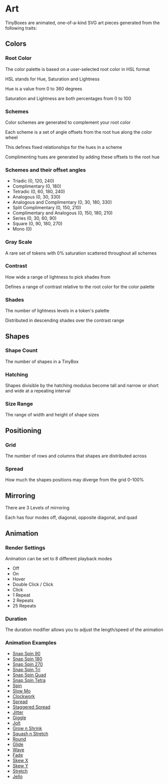# Art
TinyBoxes are animated, one-of-a-kind SVG art pieces generated from the following traits: 

## Colors
### Root Color
The color palette is based on a user-selected root color in HSL format

HSL stands for Hue, Saturation and Lightness

Hue is a value from 0 to 360 degrees

Saturation and Lightness are both percentages from 0 to 100 

### Schemes
Color schemes are generated to complement your root color

Each scheme is a set of angle offsets from the root hue along the color wheel

This defines fixed relationships for the hues in a scheme

Complimenting hues are generated by adding these offsets to the root hue

### Schemes and their offset angles
- Triadic (0, 120, 240)
- Complimentary (0, 180)
- Tetradic (0, 60, 180, 240)
- Analogous (0, 30, 330)
- Analogous and Complimentary (0, 30, 180, 330)
- Split Complimentary (0, 150, 210)
- Complimentary and Analogous (0, 150, 180, 210)
- Series (0, 30, 60, 90)
- Square (0, 90, 180, 270)
- Mono (0)

### Gray Scale
A rare set of tokens with 0% saturation scattered throughout all schemes  

### Contrast
How wide a range of lightness to pick shades from

Defines a range of contrast relative to the root color for the color palette

### Shades

The number of lightness levels in a token's palette

Distributed in descending shades over the contrast range 

## Shapes
### Shape Count
The number of shapes in a TinyBox

### Hatching

Shapes divisible by the hatching modulus become tall and narrow or short and wide at a repeating interval

### Size Range
The range of width and height of shape sizes 

## Positioning
### Grid
The number of rows and columns that shapes are distributed across

### Spread
How much the shapes positions may diverge from the grid 0-100%

## Mirroring
There are 3 Levels of mirroring

Each has four modes off, diagonal, opposite diagonal, and quad  

## Animation 

### Render Settings

Animation can be set to 8 different playback modes 
- Off
- On
- Hover
- Double Click / Click
- Click
- 1 Repeat
- 2 Repeats
- 25 Repeats

### Duration
The duration modifier allows you to adjust the length/speed of the animation

### Animation Examples
- [Snap Spin 90](./img/Anim-0.svg)
- [Snap Spin 180](./img/Anim-1.svg)
- [Snap Spin 270](./img/Anim-2.svg)
- [Snap Spin Tri](./img/Anim-3.svg)
- [Snap Spin Quad](./img/Anim-4.svg)
- [Snap Spin Tetra](./img/Anim-5.svg)
- [Spin](./img/Anim-6.svg)
- [Slow Mo](./img/Anim-7.svg)
- [Clockwork](./img/Anim-8.svg)
- [Spread](./img/Anim-9.svg)
- [Staggered Spread](./img/Anim-10.svg)
- [Jitter](./img/Anim-11.svg)
- [Giggle](./img/Anim-12.svg)
- [Jolt](./img/Anim-13.svg)
- [Grow n Shrink](./img/Anim-14.svg)
- [Squash n Stretch](./img/Anim-15.svg)
- [Round](./img/Anim-16.svg)
- [Glide](./img/Anim-17.svg)
- [Wave](./img/Anim-18.svg)
- [Fade](./img/Anim-19.svg)
- [Skew X](./img/Anim-20.svg)
- [Skew Y](./img/Anim-21.svg)
- [Stretch](./img/Anim-22.svg)
- [Jello](./img/Anim-23.svg)
